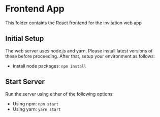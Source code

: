# Frontend App
This folder contains the React frontend for the invitation web app

## Initial Setup
The web server uses node.js and yarn. Please install latest versions of these before proceeding. After that, setup your environment as follows:
* Install node packages: `npm install`

## Start Server
Run the server using either of the following options:
* Using npm: `npm start`
* Using yarn: `yarn start`
